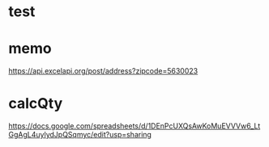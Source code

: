 # test

# memo
https://api.excelapi.org/post/address?zipcode=5630023

# calcQty
https://docs.google.com/spreadsheets/d/1DEnPcUXQsAwKoMuEVVVw6_LtGgAgL4uylydJpQSqmyc/edit?usp=sharing
